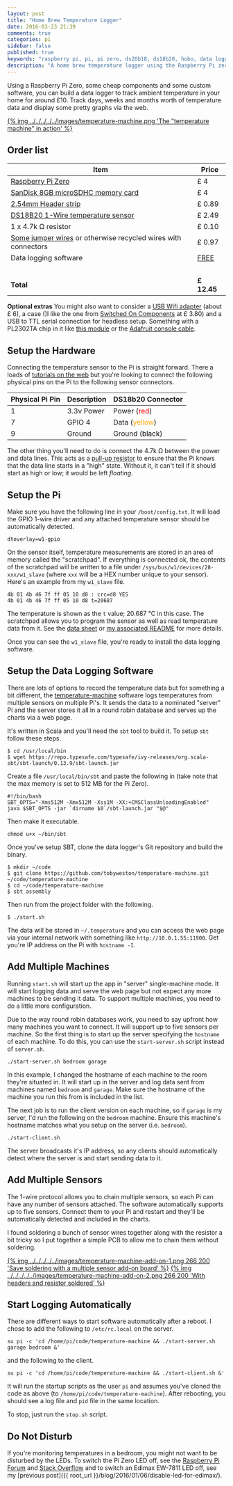 ```yaml
---
layout: post
title: "Home Brew Temperature Logger"
date: 2016-03-23 21:39
comments: true
categories: pi
sidebar: false
published: true
keywords: "raspberry pi, pi, pi zero, ds20b18, ds18b20, hobo, data logger, temperature, arduino, scala"
description: "A home brew temperature logger using the Raspberry Pi zero for around $10"
---
```


Using a Raspberry Pi Zero, some cheap components and some custom software, you can build a data logger to track ambient temperature in your home for around £10. Track days, weeks and months worth of temperature data and display some pretty graphs via the web.

[{% img ../../../../../images/temperature-machine.png 'The "temperature machine" in action' %}](../../../../../images/temperature-machine.png)

<!-- more -->

## Order list

| Item | Price |
|------|-------|
| [Raspberry Pi Zero](https://shop.pimoroni.com/products/raspberry-pi-zero) | £ 4
| [SanDisk 8GB microSDHC memory card](http://amzn.to/1T6zIc9) | £ 4
| [2.54mm Header strip](http://amzn.to/1pIKZ7m)  | £ 0.89
| [DS18B20 1-Wire temperature sensor](http://amzn.to/1RhmOHc)    | £ 2.49
| 1 x 4.7k Ω resistor | £ 0.10
| [Some jumper wires](http://amzn.to/1Rlrbj9) or otherwise recycled wires with connectors |    £ 0.97
| Data logging software | <span style="color:green;">[FREE](https://github.com/tobyweston/temperature-machine)</span>
| | &nbsp;
| **Total** | **£ 12.45**


**Optional extras** You might also want to consider a [USB Wifi adapter](http://amzn.to/1RhmTKQ) (about £ 6), a case ()I like the one from [Switched On Components](https://socomponents.co.uk/shop/black-laser-cut-acrylic-raspberry-pi-zero-case-with-gpio-access/) at £ 3.80) and a USB to TTL serial connection for headless setup. Something with a PL2302TA chip in it like [this module](http://amzn.to/1ZtRWoA) or the [Adafruit console cable](https://www.adafruit.com/product/954).


## Setup the Hardware

Connecting the temperature sensor to the Pi is straight forward. There a loads of [tutorials on the web](https://www.google.co.uk/search?btnG=1&pws=0&q=pi+ds18b20+tutorial) but you're looking to connect the following physical pins on the Pi to the following sensor connectors.

Physical Pi Pin | Description | DS18b20 Connector
----------------|-------------|--------
1 | 3.3v Power  | Power (<span style="color:red;">red</span>)
7 | GPIO 4      | Data (<span style="color:orange;">yellow</span>)
9 | Ground      | Ground (<span style="color:black;">black</span>)

The other thing you'll need to do is connect the 4.7k Ω between the power and data lines. This acts as a [pull-up resistor](https://learn.sparkfun.com/tutorials/pull-up-resistors) to ensure that the Pi knows that the data line starts in a "high" state. Without it, it can't tell if it should start as high or low; it would be left _floating_.


## Setup the Pi

Make sure you have the following line in your `/boot/config.txt`. It will load the GPIO 1-wire driver and any attached temperature sensor should be automatically detected.

    dtoverlay=w1-gpio

On the sensor itself, temperature measurements are stored in an area of memory called the "scratchpad". If everything is connected ok, the contents of the scratchpad will be written to a file under `/sys/bus/w1/devices/28-xxx/w1_slave` (where `xxx` will be a HEX number unique to your sensor). Here's an example from my `w1_slave` file.

    4b 01 4b 46 7f ff 05 10 d8 : crc=d8 YES
    4b 01 4b 46 7f ff 05 10 d8 t=20687

The temperature is shown as the `t` value; 20.687 °C in this case. The scratchpad allows you to program the sensor as well as read temperature data from it. See the [data sheet](https://www.adafruit.com/datasheets/DS18B20.pdf) or [my associated README]() for more details.

Once you can see the `w1_slave` file, you're ready to install the data logging software.


## Setup the Data Logging Software

There are lots of options to record the temperature data but for something a bit different, the [temperature-machine](https://github.com/tobyweston/temperature-machine) software logs temperatures from multiple sensors on multiple Pi's. It sends the data to a nominated "server" Pi and the server stores it all in a round robin database and serves up the charts via a web page.

It's written in Scala and you'll need the `sbt` tool to build it. To setup `sbt` follow these steps.

    $ cd /usr/local/bin
    $ wget https://repo.typesafe.com/typesafe/ivy-releases/org.scala-sbt/sbt-launch/0.13.9/sbt-launch.jar

Create a file `/usr/local/bin/sbt` and paste the following in (take note that the max memory is set to 512 MB for the Pi Zero).

    #!/bin/bash
    SBT_OPTS="-Xms512M -Xmx512M -Xss1M -XX:+CMSClassUnloadingEnabled"
    java $SBT_OPTS -jar `dirname $0`/sbt-launch.jar "$@"

Then make it executable.

    chmod u+x ~/bin/sbt


Once you've setup SBT, clone the data logger's Git repository and build the binary.


    $ mkdir ~/code
    $ git clone https://github.com/tobyweston/temperature-machine.git ~/code/temperature-machine
    $ cd ~/code/temperature-machine
    $ sbt assembly

Then run from the project folder with the following.

    $ ./start.sh


The data will be stored in `~/.temperature` and you can access the web page via your internal network with something like `http://10.0.1.55:11900`. Get you're IP address on the Pi with `hostname -I`.


## Add Multiple Machines

Running `start.sh` will start up the app in "server" single-machine mode. It will start logging data and serve the web page but not expect any more machines to be sending it data. To support multiple machines, you need to do a little more configuration.

Due to the way round robin databases work, you need to say upfront how many machines you want to connect. It will support up to five sensors per machine. So the first thing is to start up the server specifying the `hostname` of each machine. To do this, you can use the `start-server.sh` script instead of `server.sh`.

    ./start-server.sh bedroom garage


In this example, I changed the hostname of each machine to the room they're situated in. It will start up in the server and log data sent from machines named `bedroom` and `garage`. Make sure the hostname of the machine you run this from is included in the list.

The next job is to run the client version on each machine, so if `garage` is my server, I'd run the following on the `bedroom` machine. Ensure this machine's hostname matches what you setup on the server (i.e. `bedroom`).

    ./start-client.sh


The server broadcasts it's IP address, so any clients should automatically detect where the server is and start sending data to it.


## Add Multiple Sensors

The 1-wire protocol allows you to chain multiple sensors, so each Pi can have any number of sensors attached. The software automatically supports up to five sensors. Connect them to your Pi and restart and they'll be automatically detected and included in the charts.


I found soldering a bunch of sensor wires together along with the resistor a bit tricky so I put together a simple PCB to allow me to chain them without soldering.

[{% img ../../../../../images/temperature-machine-add-on-1.png 266 200 'Save soldering with a multiple sensor add-on board' %}](../../../../../images/temperature-machine-add-on-1.png) [{% img ../../../../../images/temperature-machine-add-on-2.png 266 200 'With headers and resistor soldered' %}](../../../../../images/temperature-machine-add-on-2.png)



## Start Logging Automatically

There are different ways to start software automatically after a reboot. I chose to add the following to `/etc/rc.local` on the server.

    su pi -c 'cd /home/pi/code/temperature-machine && ./start-server.sh garage bedroom &'

and the following to the client.

    su pi -c 'cd /home/pi/code/temperature-machine && ./start-client.sh &'


It will run the startup scripts as the user `pi` and assumes you've cloned the code as above (to `/home/pi/code/temperature-machine`). After rebooting, you should see a log file and `pid` file in the same location.

To stop, just run the `stop.sh` script.


## Do Not Disturb

If you're monitoring temperatures in a bedroom, you might not want to be disturbed by the LEDs. To switch the Pi Zero LED off, see the [Raspberry Pi Forum](https://www.raspberrypi.org/forums/viewtopic.php?f=29&t=127336) and [Stack Overflow](http://raspberrypi.stackexchange.com/questions/40559/disable-leds-pi-zero?noredirect=1#comment57599_40559) and to switch an Edimax EW-7811 LED off, see my [previous post]({{ root_url }}/blog/2016/01/06/disable-led-for-edimax/).